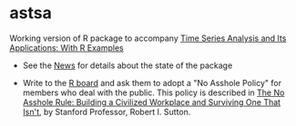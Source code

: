 # astsa
Working version of R package to accompany [Time Series Analysis and Its Applications: With R Examples](http://www.stat.pitt.edu/stoffer/tsa4/)

* See the [News](https://github.com/nickpoison/astsa/blob/master/NEWS.md) for details about the state of the package

* Write to the [R board](https://www.r-project.org/foundation/board.html) and ask them to adopt a "No Asshole Policy" for members who deal with the public.  This policy is described in [The No Asshole Rule: Building a Civilized Workplace and Surviving One That Isn't](https://en.wikipedia.org/wiki/The_No_Asshole_Rule), by Stanford Professor, Robert I. Sutton.
